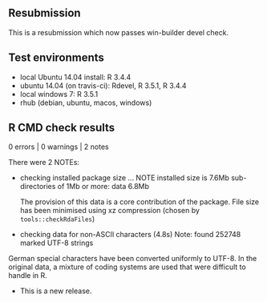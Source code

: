 ## Resubmission

This is a resubmission which now passes win-builder devel check.

## Test environments
* local Ubuntu 14.04 install: R 3.4.4
* ubuntu 14.04 (on travis-ci): Rdevel, R 3.5.1, R 3.4.4
* local windows 7: R 3.5.1
* rhub (debian, ubuntu, macos, windows)

## R CMD check results

0 errors | 0 warnings | 2 notes


There were 2 NOTEs:

* checking installed package size ... NOTE
  installed size is  7.6Mb
    sub-directories of 1Mb or more:
    data   6.8Mb
  
  The provision of this data is a core contribution of the package. File size
  has been minimised using xz compression (chosen by `tools::checkRdaFiles`)


*  checking data for non-ASCII characters (4.8s)
     Note: found 252748 marked UTF-8 strings

  German special characters have been converted uniformly to UTF-8. In the
  original data, a mixture of coding systems are used that were difficult
  to handle in R.


* This is a new release.
